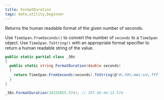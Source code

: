 ```yaml
---
title: FormatDuration
tags: date,utility,beginner
---
```


Returns the human readable format of the given number of seconds.

Use `TimeSpan.FromSeconds()` to convert the number of `seconds` to a `TimeSpan` object.
Use `TimeSpan.ToString()` with an appropriate format specifier to return a human readable string of the value.

```csharp
public static partial class _30s 
{
  public static string FormatDuration(double seconds) 
  {
    return TimeSpan.FromSeconds(seconds).ToString(@"d\.hh\:mm\:ss\.fff");
  }
}
```

```csharp
_30s.FormatDuration(34325055.574); // 397.06:44:15.574
```

